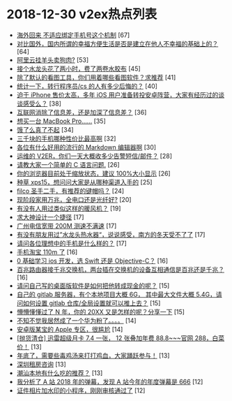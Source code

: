 # 2018-12-30 v2ex热点列表

+ [海外回来 不适应绑定手机号这个机制](https://www.v2ex.com/t/522497#reply67) [67]
+ [对比国外，国内所谓的幸福方便生活是否是建立在他人不幸福的基础上的？](https://www.v2ex.com/t/522573#reply64) [64]
+ [阿里云挂羊头卖狗肉?](https://www.v2ex.com/t/522548#reply53) [53]
+ [接个水龙头花了两小时，费了两卷水胶布](https://www.v2ex.com/t/522563#reply45) [45]
+ [除了默认的看图工具，你们用着哪些看图软件？求推荐](https://www.v2ex.com/t/522521#reply41) [41]
+ [统计一下，转行程序员/cs 的人有多少后悔的？](https://www.v2ex.com/t/522588#reply40) [40]
+ [迫于 iPhone 售价太高，多年 iOS 用户准备转投安卓阵营，大家有经历过的谈谈感受么？](https://www.v2ex.com/t/522590#reply38) [38]
+ [互联网消除了信息差，还是加深了信息差？](https://www.v2ex.com/t/522493#reply36) [36]
+ [想买一台 MacBook Pro……](https://www.v2ex.com/t/522480#reply35) [35]
+ [饿了么真了不起](https://www.v2ex.com/t/522516#reply34) [34]
+ [三千块的手机哪种性价比最高啊](https://www.v2ex.com/t/522559#reply32) [32]
+ [各位有什么好用的流行的 Markdown 编辑器啊](https://www.v2ex.com/t/522526#reply30) [30]
+ [运维的 V2ER，你们一天大概收多少告警短信/邮件？](https://www.v2ex.com/t/522471#reply28) [28]
+ [请教大家一个简单的 C 语言问题.](https://www.v2ex.com/t/522560#reply26) [26]
+ [你的浏览器目前处于缩放状态，建议 100%大小显示](https://www.v2ex.com/t/522467#reply26) [26]
+ [种草 xps15，想问问大家是从哪种渠道入手的](https://www.v2ex.com/t/522539#reply25) [25]
+ [filco 圣手二手，有推荐的键帽吗？](https://www.v2ex.com/t/522520#reply24) [24]
+ [现阶段家用万兆，全电口还是光纤好?](https://www.v2ex.com/t/522462#reply20) [20]
+ [有没有人用过类似这样的暖风机？](https://www.v2ex.com/t/522499#reply19) [19]
+ [求大神设计一个捷径](https://www.v2ex.com/t/522513#reply17) [17]
+ [广州电信宽带 200M 测速不满速](https://www.v2ex.com/t/522518#reply17) [17]
+ [有没有朋友用过”水龙头热水器“，说说感受，南方的冬天受不了了](https://www.v2ex.com/t/522580#reply17) [17]
+ [请问各位理想中的手机是什么样的？](https://www.v2ex.com/t/522589#reply17) [17]
+ [手机淘宝 110m 了](https://www.v2ex.com/t/522566#reply16) [16]
+ [0 基础学习 ios 开发，选 Swift 还是 Objective-C？](https://www.v2ex.com/t/522574#reply16) [16]
+ [百兆路由器接千兆交换机，两台插在交换机的设备互相通信是百兆还是千兆？](https://www.v2ex.com/t/522474#reply16) [16]
+ [请问自己写的桌面版软件是如何把他转成现金的呢？](https://www.v2ex.com/t/522529#reply15) [15]
+ [自己的 gitlab 服务器，有个本地项目大概 6G， 其中最大文件大概 5.4G，请问如何设置 gitlab 仓库/全局设置就可以推上去？](https://www.v2ex.com/t/522534#reply15) [15]
+ [懵懵懂懂过了 N 年，你的 20XX 又是怎样的呢？分享一下](https://www.v2ex.com/t/522581#reply15) [15]
+ [不知不觉我居然成了一个华为粉了。。。。](https://www.v2ex.com/t/522618#reply14) [14]
+ [安卓版某宝的 Apple 专区，很尴尬](https://www.v2ex.com/t/522465#reply14) [14]
+ [[抛货清仓] 迅雷超级月卡 7.4 一张， 12 张叠加年费 88.8~~~官网 288，白菜价！](https://www.v2ex.com/t/522514#reply13) [13]
+ [年底了，需要些毒鸡汤来打打鸡血，大家踊跃参与！](https://www.v2ex.com/t/522519#reply13) [13]
+ [深圳租房咨询](https://www.v2ex.com/t/522561#reply13) [13]
+ [潮汕本地有什么吃的推荐？](https://www.v2ex.com/t/522601#reply13) [13]
+ [我分析了 A 站 2018 年的弹幕，发现 A 站今年的年度弹幕是 666](https://www.v2ex.com/t/522512#reply12) [12]
+ [证件相片加水印的小程序，刚刚审核通过了](https://www.v2ex.com/t/522557#reply12) [12]
